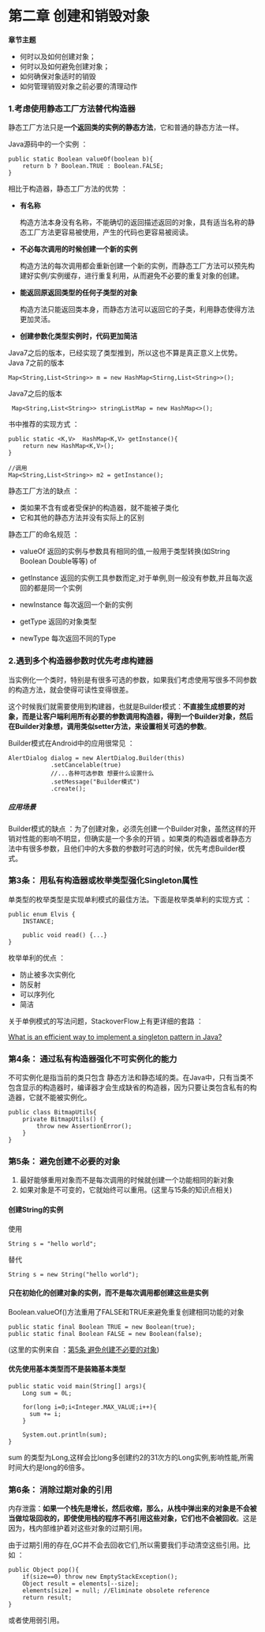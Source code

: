 #  第二章 创建和销毁对象

**章节主题** 
- 何时以及如何创建对象；
- 何时以及如何避免创建对象；
- 如何确保对象适时的销毁
- 如何管理销毁对象之前必要的清理动作
 
### 1.考虑使用静态工厂方法替代构造器
静态工厂方法只是**一个返回类的实例的静态方法**，它和普通的静态方法一样。

Java源码中的一个实例 ：

    public static Boolean valueOf(boolean b){
        return b ? Boolean.TRUE : Boolean.FALSE;
    }

相比于构造器，静态工厂方法的优势 ：

 - **有名称**
      
   构造方法本身没有名称，不能确切的返回描述返回的对象，具有适当名称的静态工厂方法更容易被使用，产生的代码也更容易被阅读。
 - **不必每次调用的时候创建一个新的实例**
 
   构造方法的每次调用都会重新创建一个新的实例，而静态工厂方法可以预先构建好实例/实例缓存，进行重复利用，从而避免不必要的重复对象的创建。
 
 - **能返回原返回类型的任何子类型的对象**
 
   构造方法只能返回类本身，而静态方法可以返回它的子类，利用静态使得方法更加灵活。
   
 -  **创建参数化类型实例时，代码更加简洁**
 
Java7之后的版本，已经实现了类型推到，所以这也不算是真正意义上优势。Java 7之前的版本

    Map<String,List<String>> m = new HashMap<Stirng,List<String>>();
   
Java7之后的版本

     Map<String,List<String>> stringListMap = new HashMap<>();
 
书中推荐的实现方式 ： 

    public static <K,V>  HashMap<K,V> getInstance(){
        return new HashMap<K,V>();
    }
    
    //调用
    Map<String,List<String>> m2 = getInstance();
   

静态工厂方法的缺点 ： 
 
 - 类如果不含有或者受保护的构造器，就不能被子类化
 - 它和其他的静态方法并没有实际上的区别
 

静态工厂的命名规范 ：
  
 - valueOf 返回的实例与参数具有相同的值,一般用于类型转换(如String Boolean Double等等)
of

- getInstance 返回的实例工具参数而定,对于单例,则一般没有参数,并且每次返回的都是同一个实例

- newInstance 每次返回一个新的实例

- getType 返回的对象类型

- newType 每次返回不同的Type   
   
   
### 2.遇到多个构造器参数时优先考虑构建器
当实例化一个类时，特别是有很多可选的参数，如果我们考虑使用写很多不同参数的构造方法，就会使得可读性变得很差。

这个时候我们就需要使用到构建器，也就是Builder模式：**不直接生成想要的对象，而是让客户端利用所有必要的参数调用构造器，得到一个Builder对象，然后在Builder对象想，调用类似setter方法，来设置相关可选的参数**。

Builder模式在Android中的应用很常见 ：

    AlertDialog dialog = new AlertDialog.Builder(this)
                .setCancelable(true)
                //...各种可选参数 想要什么设置什么
                .setMessage("Builder模式")
                .create(); 

##### 应用场景
Builder模式的缺点 ：为了创建对象，必须先创建一个Builder对象，虽然这样的开销对性能的影响不明显，但确实是一个多余的开销 。如果类的构造器或者静态方法中有很多参数，且他们中的大多数的参数时可选的时候，优先考虑Builder模式。


### 第3条： 用私有构造器或枚举类型强化Singleton属性
单类型的枚举类型是实现单利模式的最佳方法。下面是枚举类单利的实现方式 ：

    public enum Elvis {
        INSTANCE;
        
        public void read() {...}
    }


枚举单利的优点 ：
 - 防止被多次实例化
 - 防反射
 - 可以序列化
 - 简洁

关于单例模式的写法问题，StackoverFlow上有更详细的套路 ：

 [What is an efficient way to implement a singleton pattern in Java?](http://stackoverflow.com/questions/70689/what-is-an-efficient-way-to-implement-a-singleton-pattern-in-java)


### 第4条： 通过私有构造器强化不可实例化的能力
不可实例化是指当前的类只包含 静态方法和静态域的类。在Java中，只有当类不包含显示的构造器时，编译器才会生成缺省的构造器，因为只要让类包含私有的构造器，它就不能被实例化。

    public class BitmapUtils{
        private BitmapUtils() {
            throw new AssertionError();
        }
    }

### 第5条： 避免创建不必要的对象
1. 最好能够重用对象而不是每次调用的时候就创建一个功能相同的新对象
2. 如果对象是不可变的，它就始终可以重用。(这里与15条的知识点相关)

#### 创建String的实例
使用

    String s = "hello world";

替代

    
    String s = new String("hello world");
   
####  只在初始化的创建对象的实例，而不是每次调用都创建这些是实例
Boolean.valueOf()方法重用了FALSE和TRUE来避免重复创建相同功能的对象

    public static final Boolean TRUE = new Boolean(true);
    public static final Boolean FALSE = new Boolean(false);
  
(这里的实例来自 ：[第5条 避免创建不必要的对象](https://github.com/AlanCheen/OnePiece/blob/master/ReadingNotes%2FEffectiveJava%2F%E7%AC%AC2%E7%AB%A0-%E5%88%9B%E5%BB%BA%E5%92%8C%E9%94%80%E6%AF%81%E5%AF%B9%E8%B1%A1.md#类如果不含公有的或者受保护的构造器就不能被子类化)) 

#### 优先使用基本类型而不是装箱基本类型

    public static void main(String[] args){
        Long sum = 0L;
        
        for(long i=0;i<Integer.MAX_VALUE;i++){
          sum += i;
        }
        
        System.out.println(sum);
    }   
   
sum 的类型为Long,这样会比long多创建约2的31次方的Long实例,影响性能,所需时间大约是long的6倍多。
   
### 第6条： 消除过期对象的引用
内存泄露：**如果一个栈先是增长，然后收缩，那么，从栈中弹出来的对象是不会被当做垃圾回收的，即使使用栈的程序不再引用这些对象，它们也不会被回收**。这是因为，栈内部维护着对这些对象的过期引用。
   
由于过期引用的存在,GC并不会去回收它们,所以需要我们手动清空这些引用。比如 ：

    public Object pop(){
        if(size==0) throw new EmptyStackException();
        Object result = elements[--size];
        elements[size] = null; //Eliminate obsolete reference
        return result;
    }

或者使用弱引用。